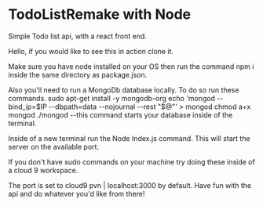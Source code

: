 # TodoListRemake with Node
Simple Todo list api, with a react front end.

Hello, if you would like to see this in action clone it.

Make sure you have node installed on your OS then run the command npm i inside the same directory as package.json.

Also you'll need to run a MongoDb database locally. To do so run these commands.
sudo apt-get install -y mongodb-org
echo 'mongod --bind_ip=$IP --dbpath=data --nojournal --rest "$@"' > mongod
chmod a+x mongod
./mongod        --this command starts your database inside of the terminal.

Inside of a new terminal run the Node Index.js command. This will start the server on the available port.

If you don't have sudo commands on your machine try doing these inside of a cloud 9 workspace. 

The port is set to cloud9 pvn | localhost:3000 by default. Have fun with the api and do whatever you'd like from there!
